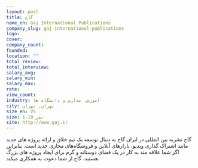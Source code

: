 ```yaml
---
layout: post
title: گاج
name_en: Gaj International Publications
company_slug: gaj-international-publications
logo: 
cover: 
company_count:
founded:
location: ""
total_review: 
total_interview: 
salary_avg: 
salary_min: 
salary_max: 
rate: 
view_count: 
industry: آموزش، مدارس و دانشگاه ها
city: تهران, تهران
size_en: VS
size: 1-10 نفر
site: http://www.gaj.ir
---
```


گاج نشریه بین المللی در ایران گاج به دنبال توسعه یک تیم خلاق و اراِئه پروژه های جدید مانند اشتراک گذاری ویدیو، بازارهای آنلاین و فروشگاه‌های مجازی جدید است. بنابراین اگر شما علاقه مند به کار در یک فضای دوستانه و گرم برای ایجاد پروژه های بزرگ هستید، گاج از شما دعوت به همکاری میکند.
